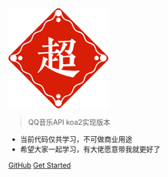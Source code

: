 
<img class='logo' src='./chao.png' alt='chao' />

> QQ音乐API koa2实现版本

* 当前代码仅共学习，不可做商业用途
* 希望大家一起学习，有大佬愿意带我就更好了

[GitHub](https://github.com/rain120/qq-music-api)
[Get Started](#qqmusicapi)